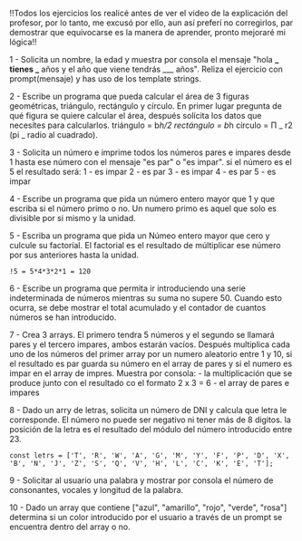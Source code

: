 !!Todos los ejercicios los realicé antes de ver el video de la explicación del profesor, por lo tanto, me excusó por ello, aun así preferí no corregirlos, par demostrar que equivocarse es la manera de aprender, pronto mejoraré mi lógica!!

1 - Solicita un nombre, la edad y muestra por consola el mensaje "hola **_ tienes _** años y el año que viene tendrás \_\_\_ años".
Reliza el ejercicio con prompt(mensaje) y has uso de los template strings.

2 - Escribe un programa que pueda calcular el área de 3 figuras geométricas, triángulo, rectángulo y círculo. En primer lugar pregunta de qué figura se quiere calcular el área, después solícita los datos que necesítes para calcularlos.
triángulo = b*h/2
rectángulo = b*h
círculo = Π _ r2 (pi _ radio al cuadrado).

3 - Solicita un número e imprime todos los números pares e impares desde 1 hasta ese número con el mensaje "es par" o "es impar".
si el número es el 5 el resultado será:
1 - es impar
2 - es par
3 - es impar
4 - es par
5 - es impar

4 - Escribe un programa que pida un número entero mayor que 1 y que escriba si el número primo o no.
Un numero primo es aquel que solo es divisible por si mismo y la unidad.

5 - Escriba un programa que pida un Númeo entero mayor que cero y culcule su factoríal.
El factorial es el resultado de múltiplicar ese número por sus anteriores hasta la unidad.

    !5 = 5*4*3*2*1 = 120

6 - Escribe un programa que permita ir introduciendo una serie indeterminada de números mientras su suma no supere 50. Cuando esto ocurra, se debe mostrar el total acumulado y el contador de cuantos números se han introducido.

7 - Crea 3 arrays. El primero tendra 5 números y el segundo se llamará pares y el tercero impares, ambos estarán vacíos. Después multiplica cada uno de los números del primer array por un numero aleatorio entre 1 y 10, si el resultado es par guarda su número en el array de pares y si el numero es impar en el array de impres. Muestra por consola: - la multiplicación que se produce junto con el resultado co el formato 2 x 3 = 6 - el array de pares e impares

8 - Dado un arry de letras, solicita un número de DNI y calcula que letra le corresponde. El número no puede ser negativo ni tener más de 8 digitos. la posición de la letra es el resultado del módulo del número introducido entre 23.

    const letrs = ['T', 'R', 'W', 'A', 'G', 'M', 'Y', 'F', 'P', 'D', 'X', 'B', 'N', 'J', 'Z', 'S', 'Q', 'V', 'H', 'L', 'C', 'K', 'E', 'T'];

9 - Solicitar al usuario una palabra y mostrar por consola el número de consonantes, vocales y longitud de la palabra.

10 - Dado un array que contiene ["azul", "amarillo", "rojo", "verde", "rosa"] determina si un color introducido por el usuario a través de un prompt se encuentra dentro del array o no.

